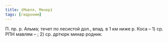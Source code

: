 ```yaml
---
title: ⦗Мавля, Менер⦘
tags: [гидроним]
---
```


П. пр. р. Альма; течет по лесистой дол., впад. в 1 км ниже р. Коса – 1) ср. РПН
мавлям – ; 2) ср. дртюрк минар родник.
